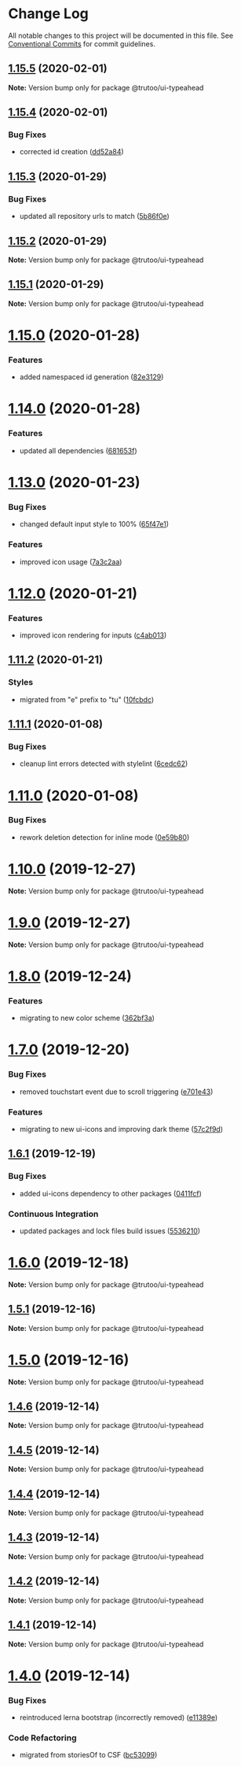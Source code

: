 # Change Log

All notable changes to this project will be documented in this file.
See [Conventional Commits](https://conventionalcommits.org) for commit guidelines.

## [1.15.5](https://github.com/trutoo/uikit/compare/v1.15.4...v1.15.5) (2020-02-01)

**Note:** Version bump only for package @trutoo/ui-typeahead





## [1.15.4](https://github.com/trutoo/uikit/compare/v1.15.3...v1.15.4) (2020-02-01)


### Bug Fixes

* corrected id creation ([dd52a84](https://github.com/trutoo/uikit/commit/dd52a84a66203c90464dd7db8b0c89c6bd23d348))





## [1.15.3](https://github.com/trutoo/uikit/compare/v1.15.2...v1.15.3) (2020-01-29)


### Bug Fixes

* updated all repository urls to match ([5b86f0e](https://github.com/trutoo/uikit/commit/5b86f0eec742234d3a66a2a0639091f995bc180d))





## [1.15.2](https://github.com/trutoo/uikit/compare/v1.15.1...v1.15.2) (2020-01-29)

**Note:** Version bump only for package @trutoo/ui-typeahead





## [1.15.1](https://github.com/trutoo/uikit/compare/v1.15.0...v1.15.1) (2020-01-29)

**Note:** Version bump only for package @trutoo/ui-typeahead





# [1.15.0](https://github.com/trutoo/uikit/compare/v1.14.0...v1.15.0) (2020-01-28)


### Features

* added namespaced id generation ([82e3129](https://github.com/trutoo/uikit/commit/82e3129b38fe99858b3ef6fb2b42c1098ad17401))





# [1.14.0](https://github.com/trutoo/uikit/compare/v1.13.0...v1.14.0) (2020-01-28)


### Features

* updated all dependencies ([681653f](https://github.com/trutoo/uikit/commit/681653f28942fa11d2f3c23d3fe81de9fee2d5e5))





# [1.13.0](https://github.com/trutoo/uikit/compare/v1.12.0...v1.13.0) (2020-01-23)


### Bug Fixes

* changed default input style to 100% ([65f47e1](https://github.com/trutoo/uikit/commit/65f47e179903bb7a6eb83c003c90e268a25405e9))


### Features

* improved icon usage ([7a3c2aa](https://github.com/trutoo/uikit/commit/7a3c2aa4799ca1487e3d9b3bc7dab08e95f222e0))





# [1.12.0](https://github.com/trutoo/uikit/compare/v1.11.2...v1.12.0) (2020-01-21)


### Features

* improved icon rendering for inputs ([c4ab013](https://github.com/trutoo/uikit/commit/c4ab013a18fef35768ff6cadbea947a6f94cd02e))





## [1.11.2](https://github.com/trutoo/uikit/compare/v1.11.1...v1.11.2) (2020-01-21)


### Styles

* migrated from "e" prefix to "tu" ([10fcbdc](https://github.com/trutoo/uikit/commit/10fcbdc7139c43520299aa6531020a602880d83f))





## [1.11.1](https://github.com/trutoo/uikit/compare/v1.11.0...v1.11.1) (2020-01-08)


### Bug Fixes

* cleanup lint errors detected with stylelint ([6cedc62](https://github.com/trutoo/uikit/commit/6cedc62fd1d3c88cc0e5feed596846bd01f22369))





# [1.11.0](https://github.com/trutoo/uikit/compare/v1.10.0...v1.11.0) (2020-01-08)


### Bug Fixes

* rework deletion detection for inline mode ([0e59b80](https://github.com/trutoo/uikit/commit/0e59b80633f9e493c1e1583efbd9f6c9a0618fa5))





# [1.10.0](https://github.com/trutoo/uikit/compare/v1.9.0...v1.10.0) (2019-12-27)

**Note:** Version bump only for package @trutoo/ui-typeahead





# [1.9.0](https://github.com/trutoo/uikit/compare/v1.8.1...v1.9.0) (2019-12-27)

**Note:** Version bump only for package @trutoo/ui-typeahead





# [1.8.0](https://github.com/trutoo/uikit/compare/v1.7.0...v1.8.0) (2019-12-24)


### Features

* migrating to new color scheme ([362bf3a](https://github.com/trutoo/uikit/commit/362bf3ae0e6f7418cbf84ba4c798efbb5e3f9bad))





# [1.7.0](https://github.com/trutoo/uikit/compare/v1.6.1...v1.7.0) (2019-12-20)


### Bug Fixes

* removed touchstart event due to scroll triggering ([e701e43](https://github.com/trutoo/uikit/commit/e701e43aaaa28de8e08b0843b6d6b4476904cdc4))


### Features

* migrating to new ui-icons and improving dark theme ([57c2f9d](https://github.com/trutoo/uikit/commit/57c2f9d2d4ff91d192e1843cd5c6c66229de2d19))





## [1.6.1](https://github.com/trutoo/uikit/compare/v1.6.0...v1.6.1) (2019-12-19)


### Bug Fixes

* added ui-icons dependency to other packages ([0411fcf](https://github.com/trutoo/uikit/commit/0411fcf2d80f806ee94e7af391bbc1dc8e217ffe))


### Continuous Integration

* updated packages and lock files build issues ([5536210](https://github.com/trutoo/uikit/commit/5536210b46f0bad9cb44e3d7eed3f50b87ed0ad3))





# [1.6.0](https://github.com/trutoo/uikit/compare/v1.5.1...v1.6.0) (2019-12-18)

**Note:** Version bump only for package @trutoo/ui-typeahead





## [1.5.1](https://github.com/trutoo/uikit/compare/v1.5.0...v1.5.1) (2019-12-16)

**Note:** Version bump only for package @trutoo/ui-typeahead





# [1.5.0](https://github.com/trutoo/uikit/compare/v1.4.6...v1.5.0) (2019-12-16)

**Note:** Version bump only for package @trutoo/ui-typeahead





## [1.4.6](https://github.com/trutoo/uikit/compare/v1.4.5...v1.4.6) (2019-12-14)

**Note:** Version bump only for package @trutoo/ui-typeahead





## [1.4.5](https://github.com/trutoo/uikit/compare/v1.4.4...v1.4.5) (2019-12-14)

**Note:** Version bump only for package @trutoo/ui-typeahead





## [1.4.4](https://github.com/trutoo/uikit/compare/v1.4.3...v1.4.4) (2019-12-14)

**Note:** Version bump only for package @trutoo/ui-typeahead





## [1.4.3](https://github.com/trutoo/uikit/compare/v1.4.2...v1.4.3) (2019-12-14)

**Note:** Version bump only for package @trutoo/ui-typeahead





## [1.4.2](https://github.com/trutoo/uikit/compare/v1.4.1...v1.4.2) (2019-12-14)

**Note:** Version bump only for package @trutoo/ui-typeahead





## [1.4.1](https://github.com/trutoo/uikit/compare/v1.4.0...v1.4.1) (2019-12-14)

**Note:** Version bump only for package @trutoo/ui-typeahead





# [1.4.0](https://github.com/trutoo/uikit/compare/v1.3.0...v1.4.0) (2019-12-14)


### Bug Fixes

* reintroduced lerna bootstrap (incorrectly removed) ([e11389e](https://github.com/trutoo/uikit/commit/e11389e738f69438a1eedd43bbf8ee870871c0ef))


### Code Refactoring

* migrated from storiesOf to CSF ([bc53099](https://github.com/trutoo/uikit/commit/bc53099ea24fba13fe4c868b11328237fcc9f4e8))
